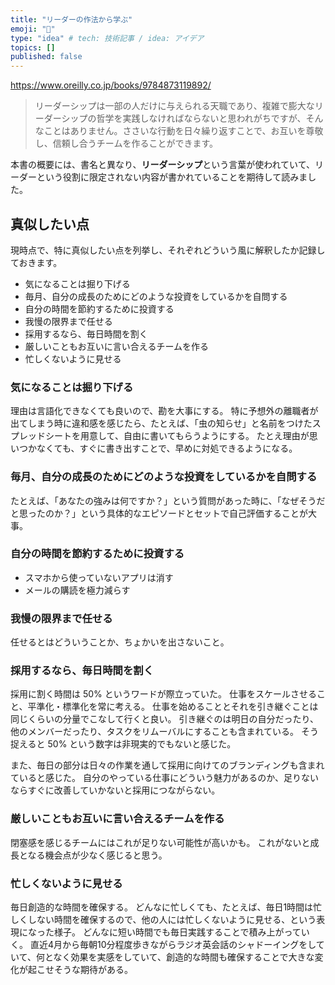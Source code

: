 ```yaml
---
title: "リーダーの作法から学ぶ"
emoji: "🐝"
type: "idea" # tech: 技術記事 / idea: アイデア
topics: []
published: false
---
```


https://www.oreilly.co.jp/books/9784873119892/

> リーダーシップは一部の人だけに与えられる天職であり、複雑で膨大なリーダーシップの哲学を実践しなければならないと思われがちですが、そんなことはありません。ささいな行動を日々繰り返すことで、お互いを尊敬し、信頼し合うチームを作ることができます。

本書の概要には、書名と異なり、**リーダーシップ**という言葉が使われていて、リーダーという役割に限定されない内容が書かれていることを期待して読みました。

## 真似したい点

現時点で、特に真似したい点を列挙し、それぞれどういう風に解釈したか記録しておきます。

* 気になることは掘り下げる
* 毎月、自分の成長のためにどのような投資をしているかを自問する
* 自分の時間を節約するために投資する
* 我慢の限界まで任せる
* 採用するなら、毎日時間を割く
* 厳しいこともお互いに言い合えるチームを作る
* 忙しくないように見せる

### 気になることは掘り下げる
理由は言語化できなくても良いので、勘を大事にする。
特に予想外の離職者が出てしまう時に違和感を感じたら、たとえば、「虫の知らせ」と名前をつけたスプレッドシートを用意して、自由に書いてもらうようにする。
たとえ理由が思いつかなくても、すぐに書き出すことで、早めに対処できるようになる。

### 毎月、自分の成長のためにどのような投資をしているかを自問する
たとえば、「あなたの強みは何ですか？」という質問があった時に、「なぜそうだと思ったのか？」という具体的なエピソードとセットで自己評価することが大事。

### 自分の時間を節約するために投資する
* スマホから使っていないアプリは消す
* メールの購読を極力減らす

### 我慢の限界まで任せる
任せるとはどういうことか、ちょかいを出さないこと。

### 採用するなら、毎日時間を割く
採用に割く時間は 50% というワードが際立っていた。
仕事をスケールさせること、平準化・標準化を常に考える。
仕事を始めることとそれを引き継ぐことは同じくらいの分量でこなして行くと良い。
引き継ぐのは明日の自分だったり、他のメンバーだったり、タスクをリムーバルにすることも含まれている。
そう捉えると 50% という数字は非現実的でもないと感じた。

また、毎日の部分は日々の作業を通して採用に向けてのブランディングも含まれていると感じた。
自分のやっている仕事にどういう魅力があるのか、足りないならすぐに改善していかないと採用につながらない。

### 厳しいこともお互いに言い合えるチームを作る
閉塞感を感じるチームにはこれが足りない可能性が高いかも。
これがないと成長となる機会点が少なく感じると思う。

### 忙しくないように見せる
毎日創造的な時間を確保する。
どんなに忙しくても、たとえば、毎日1時間は忙しくしない時間を確保するので、他の人には忙しくないように見せる、という表現になった様子。
どんなに短い時間でも毎日実践することで積み上がっていく。
直近4月から毎朝10分程度歩きながらラジオ英会話のシャドーイングをしていて、何となく効果を実感をしていて、創造的な時間も確保することで大きな変化が起こせそうな期待がある。


